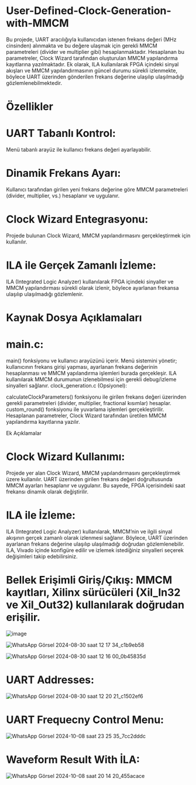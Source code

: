 # User-Defined-Clock-Generation-with-MMCM

Bu projede, UART aracılığıyla kullanıcıdan istenen frekans değeri (MHz cinsinden) alınmakta ve bu değere ulaşmak için gerekli MMCM parametreleri (divider ve multiplier gibi) hesaplanmaktadır. Hesaplanan bu parametreler, Clock Wizard tarafından oluşturulan MMCM yapılandırma kayıtlarına yazılmaktadır.
Ek olarak, ILA kullanılarak FPGA içindeki sinyal akışları ve MMCM yapılandırmasının güncel durumu sürekli izlenmekte, böylece UART üzerinden gönderilen frekans değerine ulaşılıp ulaşılmadığı gözlemlenebilmektedir.

# Özellikler
# UART Tabanlı Kontrol:
Menü tabanlı arayüz ile kullanıcı frekans değeri ayarlayabilir.
# Dinamik Frekans Ayarı: 
Kullanıcı tarafından girilen yeni frekans değerine göre MMCM parametreleri (divider, multiplier, vs.) hesaplanır ve uygulanır.
# Clock Wizard Entegrasyonu:
Projede bulunan Clock Wizard, MMCM yapılandırmasını gerçekleştirmek için kullanılır.
# ILA ile Gerçek Zamanlı İzleme: 
ILA (Integrated Logic Analyzer) kullanılarak FPGA içindeki sinyaller ve MMCM yapılandırması sürekli olarak izlenir, böylece ayarlanan frekansa ulaşılıp ulaşılmadığı gözlemlenir.

# Kaynak Dosya Açıklamaları
# main.c:

main() fonksiyonu ve kullanıcı arayüzünü içerir.
Menü sistemini yönetir; kullanıcının frekans girişi yapması, ayarlanan frekans değerinin hesaplanması ve MMCM yapılandırma işlemleri burada gerçekleşir.
ILA kullanılarak MMCM durumunun izlenebilmesi için gerekli debug/izleme sinyalleri sağlanır.
clock_generation.c (Opsiyonel):

calculateClockParameters() fonksiyonu ile girilen frekans değeri üzerinden gerekli parametreleri (divider, multiplier, fractional kısımlar) hesaplar.
custom_round() fonksiyonu ile yuvarlama işlemleri gerçekleştirilir.
Hesaplanan parametreler, Clock Wizard tarafından üretilen MMCM yapılandırma kayıtlarına yazılır.

Ek Açıklamalar
# Clock Wizard Kullanımı:
Projede yer alan Clock Wizard, MMCM yapılandırmasını gerçekleştirmek üzere kullanılır. UART üzerinden girilen frekans değeri doğrultusunda MMCM ayarları hesaplanır ve uygulanır. Bu sayede, FPGA içerisindeki saat frekansı dinamik olarak değiştirilir.

# ILA ile İzleme:
ILA (Integrated Logic Analyzer) kullanılarak, MMCM’nin ve ilgili sinyal akışının gerçek zamanlı olarak izlenmesi sağlanır. Böylece, UART üzerinden ayarlanan frekans değerine ulaşılıp ulaşılmadığı doğrudan gözlemlenebilir. ILA, Vivado içinde konfigüre edilir ve izlemek istediğiniz sinyalleri seçerek değişimleri takip edebilirsiniz.

#  Bellek Erişimli Giriş/Çıkış: MMCM kayıtları, Xilinx sürücüleri (Xil_In32 ve Xil_Out32) kullanılarak doğrudan erişilir.
![image](https://github.com/user-attachments/assets/ab5fbf9f-e5be-4130-ae8c-5e9c6a235253)

![WhatsApp Görsel 2024-08-30 saat 12 17 34_c1b9eb58](https://github.com/user-attachments/assets/85a541f7-bcd2-4e16-94f8-8e3a096ad0ac)

![WhatsApp Görsel 2024-08-30 saat 12 16 00_0b45835d](https://github.com/user-attachments/assets/e1aad15c-f255-4151-9e0c-40b9f66e5b0d)

# UART Addresses: 

![WhatsApp Görsel 2024-08-30 saat 12 20 21_c1502ef6](https://github.com/user-attachments/assets/f82f48cd-0815-43aa-80a5-f5f1142a357a)

# UART Frequecny Control Menu:
![WhatsApp Görsel 2024-10-08 saat 23 25 35_7cc2dddc](https://github.com/user-attachments/assets/ea5cb6e0-e6ee-4e41-82cf-058d10388599)

# Waveform Result With İLA: 

![WhatsApp Görsel 2024-10-08 saat 20 14 20_455acace](https://github.com/user-attachments/assets/77d80e85-e56b-4a26-81f5-9fc1da07160a)

